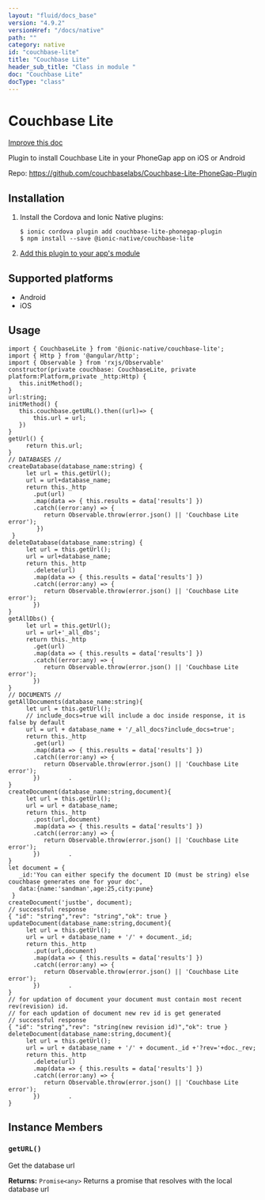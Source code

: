 ```yaml
---
layout: "fluid/docs_base"
version: "4.9.2"
versionHref: "/docs/native"
path: ""
category: native
id: "couchbase-lite"
title: "Couchbase Lite"
header_sub_title: "Class in module "
doc: "Couchbase Lite"
docType: "class"
---
```


<h1 class="api-title">Couchbase Lite</h1>

<a class="improve-v2-docs" href="http://github.com/ionic-team/ionic-native/edit/master/src/@ionic-native/plugins/couchbase-lite/index.ts#L1">
  Improve this doc
</a>







<p>Plugin to install Couchbase Lite in your PhoneGap app on iOS or Android</p>


<p>Repo:
  <a href="https://github.com/couchbaselabs/Couchbase-Lite-PhoneGap-Plugin">
    https://github.com/couchbaselabs/Couchbase-Lite-PhoneGap-Plugin
  </a>
</p>


<h2><a class="anchor" name="installation" href="#installation"></a>Installation</h2>
<ol class="installation">
  <li>Install the Cordova and Ionic Native plugins:<br>
    <pre><code class="nohighlight">$ ionic cordova plugin add couchbase-lite-phonegap-plugin
$ npm install --save @ionic-native/couchbase-lite
</code></pre>
  </li>
  <li><a href="https://ionicframework.com/docs/native/#Add_Plugins_to_Your_App_Module">Add this plugin to your app's module</a></li>
</ol>



<h2><a class="anchor" name="platforms" href="#platforms"></a>Supported platforms</h2>
<ul>
  <li>Android</li><li>iOS</li>
</ul>






<h2><a class="anchor" name="usage" href="#usage"></a>Usage</h2>
<pre><code class="lang-typescript">import { CouchbaseLite } from &#39;@ionic-native/couchbase-lite&#39;;
import { Http } from &#39;@angular/http&#39;;
import { Observable } from &#39;rxjs/Observable&#39;
constructor(private couchbase: CouchbaseLite, private platform:Platform,private _http:Http) {
   this.initMethod();
}
url:string;
initMethod() {
   this.couchbase.getURL().then((url)=&gt; {
       this.url = url;
   })
}
getUrl() {
     return this.url;
}
// DATABASES //
createDatabase(database_name:string) {
     let url = this.getUrl();
     url = url+database_name;
     return this._http
       .put(url)
       .map(data =&gt; { this.results = data[&#39;results&#39;] })
       .catch((error:any) =&gt; {
          return Observable.throw(error.json() || &#39;Couchbase Lite error&#39;);
        })
 }
deleteDatabase(database_name:string) {
     let url = this.getUrl();
     url = url+database_name;
     return this._http
       .delete(url)
       .map(data =&gt; { this.results = data[&#39;results&#39;] })
       .catch((error:any) =&gt; {
          return Observable.throw(error.json() || &#39;Couchbase Lite error&#39;);
       })
}
getAllDbs() {
     let url = this.getUrl();
     url = url+&#39;_all_dbs&#39;;
     return this._http
       .get(url)
       .map(data =&gt; { this.results = data[&#39;results&#39;] })
       .catch((error:any) =&gt; {
          return Observable.throw(error.json() || &#39;Couchbase Lite error&#39;);
       })
}
// DOCUMENTS //
getAllDocuments(database_name:string){
     let url = this.getUrl();
     // include_docs=true will include a doc inside response, it is false by default
     url = url + database_name + &#39;/_all_docs?include_docs=true&#39;;
     return this._http
       .get(url)
       .map(data =&gt; { this.results = data[&#39;results&#39;] })
       .catch((error:any) =&gt; {
          return Observable.throw(error.json() || &#39;Couchbase Lite error&#39;);
       })        .
}      
createDocument(database_name:string,document){   
     let url = this.getUrl();
     url = url + database_name;
     return this._http
       .post(url,document)
       .map(data =&gt; { this.results = data[&#39;results&#39;] })
       .catch((error:any) =&gt; {
          return Observable.throw(error.json() || &#39;Couchbase Lite error&#39;);
       })        .
}
let document = {
   _id:&#39;You can either specify the document ID (must be string) else couchbase generates one for your doc&#39;,
   data:{name:&#39;sandman&#39;,age:25,city:pune}
 }
createDocument(&#39;justbe&#39;, document);
// successful response
{ &quot;id&quot;: &quot;string&quot;,&quot;rev&quot;: &quot;string&quot;,&quot;ok&quot;: true }
updateDocument(database_name:string,document){    
     let url = this.getUrl();
     url = url + database_name + &#39;/&#39; + document._id;     
     return this._http
       .put(url,document)
       .map(data =&gt; { this.results = data[&#39;results&#39;] })
       .catch((error:any) =&gt; {
          return Observable.throw(error.json() || &#39;Couchbase Lite error&#39;);
       })        .
}
// for updation of document your document must contain most recent rev(revision) id.
// for each updation of document new rev id is get generated
// successful response
{ &quot;id&quot;: &quot;string&quot;,&quot;rev&quot;: &quot;string(new revision id)&quot;,&quot;ok&quot;: true }
deleteDocument(database_name:string,document){
     let url = this.getUrl();
     url = url + database_name + &#39;/&#39; + document._id +&#39;?rev=&#39;+doc._rev;
     return this._http
       .delete(url)
       .map(data =&gt; { this.results = data[&#39;results&#39;] })
       .catch((error:any) =&gt; {
          return Observable.throw(error.json() || &#39;Couchbase Lite error&#39;);
       })        .
}
</code></pre>








<h2><a class="anchor" name="instance-members" href="#instance-members"></a>Instance Members</h2>
<h3><a class="anchor" name="getURL" href="#getURL"></a><code>getURL()</code></h3>




Get the database url


<div class="return-value" markdown="1">
  <i class="icon ion-arrow-return-left"></i>
  <b>Returns:</b> <code>Promise&lt;any&gt;</code> Returns a promise that resolves with the local database url
</div>





